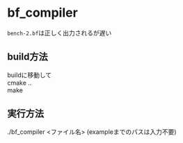 # bf_compiler  
`bench-2.bf`は正しく出力されるが遅い

## build方法  
buildに移動して  
cmake ..  
make  

## 実行方法  
./bf_compiler <ファイル名>
(exampleまでのパスは入力不要)


